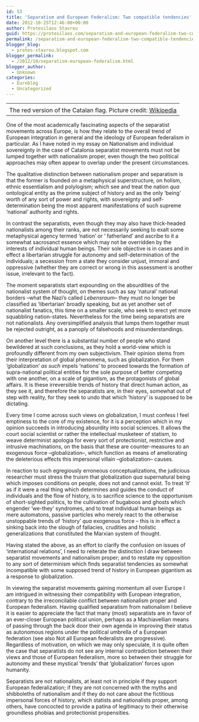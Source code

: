 ```yaml
---
id: 53
title: 'Separatism and European Federalism: Two compatible tendencies'
date: 2012-10-25T12:46:00+00:00
author: Protesilaos Stavrou
guid: https://protesilaos.com/separatism-and-european-federalism-two-compatible-tendencies/
permalink: /separatism-and-european-federalism-two-compatible-tendencies/
blogger_blog:
  - protes-stavrou.blogspot.com
blogger_permalink:
  - /2012/10/separatism-european-federalism.html
blogger_author:
  - Unknown
categories:
  - Euroblog
  - Uncategorized
---
```

<table align="center" cellpadding="0" cellspacing="0" class="tr-caption-container" style="margin-left: auto; margin-right: auto; text-align: center;">
  <tr>
    <td style="text-align: center;">
    </td>
  </tr>
  
  <tr>
    <td class="tr-caption" style="text-align: center;">
      The red version of the Catalan flag. Picture credit: <a href="http://en.wikipedia.org/wiki/Catalan_flag" target="_blank">Wikipedia</a>
    </td>
  </tr>
</table>

One of the most academically fascinating aspects of the separatist movements across Europe, is how they relate to the overall trend of European integration in general and the ideology of European federalism in particular. As I have noted in my essay on Nationalism and individual sovereignty in the case of Catalonia separatist movements must not be lumped together with nationalism proper, even though the two political approaches may often appear to overlap under the present circumstances. 

The qualitative distinction between nationalism proper and separatism is that the former is founded on a metaphysical superstructure, on holism, ethnic essentialism and polylogism; which see and treat the nation _qua_ ontological entity as the prime subject of history and as the only &#8216;being&#8217; worth of any sort of power and rights, with sovereignty and self-determination being the most apparent manifestations of such supreme &#8216;national&#8217; authority and rights. <a name="more"></a> 

In contrast the separatists, even though they may also have thick-headed nationalists among their ranks, are not necessarily seeking to exalt some metaphysical agency termed &#8216;nation&#8217; or &#8216; fatherland&#8217; and ascribe to it a somewhat sacrosanct essence which may not be overridden by the interests of individual human beings. Their sole objective is in cases and in effect a libertarian struggle for autonomy and self-determination of the individuals; a secession from a state they consider unjust, immoral and oppressive (whether they are correct or wrong in this assessment is another issue, irrelevant to the fact). 

The moment separatists start expounding on the absurdities of the nationalist system of thought, on themes such as say &#8216;natural&#8217; national borders –what the Nazi&#8217;s called _Lebensraum_– they must no longer be classified as &#8216;libertarian&#8217; broadly speaking, but as yet another set of nationalist fanatics, this time on a smaller scale, who seek to erect yet more squabbling nation-states. Nevertheless for the time being separatists are not nationalists. Any oversimplified analysis that lumps them together must be rejected outright, as a panoply of falsehoods and misunderstandings.

On another level there is a substantial number of people who stand bewildered at such conclusions, as they hold a world-view which is profoundly different from my own subjectivism. Their opinion stems from their interpretation of global phenomena, such as globalization. For them &#8216;globalization&#8217; _as such_ impels &#8216;nations&#8217; to proceed towards the formation of supra-national political entities for the sole purpose of better competing with one another, on a scale of gigantism, as the protagonists of global affairs. It is these irreversible trends of history that direct human action, as they see it, and therefore the separatists are, in their eyes, somewhat out of step with reality, for they seek to undo that which &#8216;history&#8217; is supposed to be dictating.

Every time I come across such views on globalization, I must confess I feel emptiness to the core of my existence, for it is a perception which in my opinion succeeds in introducing absurdity into social sciences. It allows the court social scientist or rather the intellectual musketeer of statism, to weave determinist apologia for every sort of protectionist, restrictive and intrusive machinations, on the basis that these are counter-measures to an exogenous force –globalization–, which function as means of ameliorating the deleterious effects this impersonal villain –globalization– causes. 

In reaction to such egregiously erroneous conceptualizations, the judicious researcher must stress the truism that globalization _qua_ supernatural being which imposes conditions on people, does not and cannot exist. To treat &#8216;it&#8217; as if it were a real thing which determines and guides the conduct of individuals and the flow of history, is to sacrifice science to the opportunism of short-sighted politics, to the cultivation of bugaboos and ghosts which engender &#8216;we-they&#8217; syndromes, and to treat individual human beings as mere automatons, passive particles who merely react to the otherwise unstoppable trends of &#8216;history&#8217; _qua_ exogenous force – this is in effect a sinking back into the slough of fallacies, crudities and holistic generalizations that constituted the Marxian system of thought. 

Having stated the above, as an effort to clarify the confusion on issues of &#8216;international relations&#8217;, I need to reiterate the distinction I draw between separatist movements and nationalism proper; and to restate my opposition to any sort of determinism which finds separatist tendencies as somewhat incompatible with some supposed trend of history in European gigantism as a response to globalization.

In viewing the separatist movements gaining momentum all over Europe I am intrigued in witnessing their compatibility with European integration, contrary to the irreconcilable conflict between nationalism proper and European federalism. Having qualified separatism from nationalism I believe it is easier to appreciate the fact that many (most) separatists are in favor of an ever-closer European political union, perhaps as a Machiavellian means of passing through the back door their own agenda in improving their status as autonomous regions under the political umbrella of a European federation (see also Not all European federalists are progressive). Regardless of motivation, on which we may only speculate, it is quite often the case that separatists do not see any internal contradiction between their views and those of European federalism, more so between their struggle for autonomy and these mystical &#8216;trends&#8217; that &#8216;globalization&#8217; forces upon humanity.

Separatists are not nationalists, at least not in principle if they support European federalization; if they are not concerned with the myths and shibboleths of nationalism and if they do not care about the fictitious impersonal forces of history, which statists and nationalists proper, among others, have concocted to provide a patina of legitimacy to their otherwise groundless phobias and protectionist propensities.